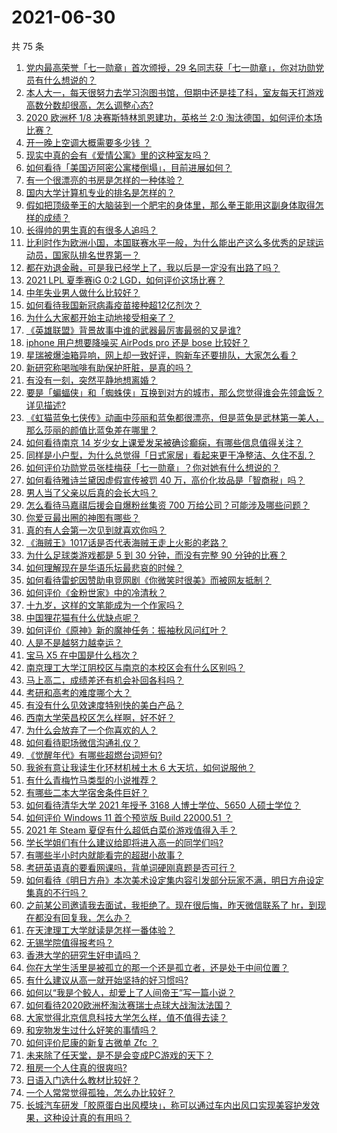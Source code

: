 # 2021-06-30

共 75 条

<!-- BEGIN -->
<!-- 最后更新时间 Wed Jun 30 2021 08:12:32 GMT+0800 (China Standard Time) -->

1. [党内最高荣誉「七一勋章」首次颁授，29
   名同志获「七一勋章」，你对功勋党员有什么想说的？](https://www.zhihu.com/question/468683456)
2. [本人大一，每天很努力去学习泡图书馆，但期中还是挂了科，室友每天打游戏高数分数却很高，怎么调整心态?](https://www.zhihu.com/question/355894234)
3. [2020 欧洲杯 1/8 决赛斯特林凯恩建功，英格兰 2:0
   淘汰德国，如何评价本场比赛？](https://www.zhihu.com/question/468932254)
4. [开一晚上空调大概需要多少钱 ？](https://www.zhihu.com/question/30844890)
5. [现实中真的会有《爱情公寓》里的这种室友吗？](https://www.zhihu.com/question/465045658)
6. [如何看待「美国迈阿密公寓楼倒塌」，目前进展如何？](https://www.zhihu.com/question/467307206)
7. [有一个很漂亮的书房是怎样的一种体验？](https://www.zhihu.com/question/37664691)
8. [国内大学计算机专业的排名是怎样的？](https://www.zhihu.com/question/19825429)
9. [假如把顶级拳王的大脑装到一个肥宅的身体里，那么拳王能用这副身体取得怎样的成绩？](https://www.zhihu.com/question/464880108)
10. [长得帅的男生真的有很多人追吗？](https://www.zhihu.com/question/466307046)
11. [比利时作为欧洲小国，本国联赛水平一般，为什么能出产这么多优秀的足球运动员，国家队排名世界第一？](https://www.zhihu.com/question/466590026)
12. [都在劝退金融，可是我已经学上了，我以后是一定没有出路了吗？](https://www.zhihu.com/question/446100938)
13. [2021 LPL 夏季赛iG 0:2 LGD，如何评价这场比赛？](https://www.zhihu.com/question/468845366)
14. [中年失业男人做什么比较好？](https://www.zhihu.com/question/466372244)
15. [如何看待我国新冠病毒疫苗接种超12亿剂次？](https://www.zhihu.com/question/468800069)
16. [为什么大家都开始主动地接受相亲了？](https://www.zhihu.com/question/455245266)
17. [《英雄联盟》背景故事中谁的武器最厉害最弱的又是谁?](https://www.zhihu.com/question/368290147)
18. [iphone 用户想要降噪买 AirPods pro 还是 bose
    比较好？](https://www.zhihu.com/question/448041273)
19. [星瑞被爆油箱异响，网上却一致好评，购新车还要排队，大家怎么看？](https://www.zhihu.com/question/468572924)
20. [新研究称喝咖啡有助保护肝脏，是真的吗？](https://www.zhihu.com/question/468425699)
21. [有没有一刻，突然平静地想离婚？](https://www.zhihu.com/question/315066488)
22. [要是「蝙蝠侠」和「蜘蛛侠」互换到对方的城市，那么您觉得谁会先领盒饭？详见描述?](https://www.zhihu.com/question/462783033)
23. [《虹猫蓝兔七侠传》动画中莎丽和蓝兔都很漂亮，但是蓝兔是武林第一美人，那么莎丽的颜值比蓝兔差在哪里？](https://www.zhihu.com/question/457762212)
24. [如何看待南京 14
    岁少女上课爱发呆被确诊癫痫，有哪些信息值得关注？](https://www.zhihu.com/question/468699123)
25. [同样是小户型，为什么总觉得「日式家居」看起来更干净整洁、久住不乱？](https://www.zhihu.com/question/456011068)
26. [如何评价功勋党员张桂梅获「七一勋章」？你对她有什么想说的？](https://www.zhihu.com/question/468714113)
27. [如何看待雅诗兰黛因虚假宣传被罚 40
    万，高价化妆品是「智商税」吗？](https://www.zhihu.com/question/468588693)
28. [男人当了父亲以后真的会长大吗？](https://www.zhihu.com/question/440051636)
29. [怎么看待马嘉祺后援会自爆粉丝集资 700
    万给公司？可能涉及哪些问题？](https://www.zhihu.com/question/468354788)
30. [你爱豆最出圈的神图有哪些？](https://www.zhihu.com/question/463522733)
31. [真的有人会第一次见到就喜欢你吗？](https://www.zhihu.com/question/466085183)
32. [《海贼王》1017话是否代表海贼王走上火影的老路？](https://www.zhihu.com/question/468180174)
33. [为什么足球类游戏都是 5 到 30 分钟，而没有完整 90
    分钟的比赛？](https://www.zhihu.com/question/24892260)
34. [如何理解现在是华语乐坛最悲哀的时候？](https://www.zhihu.com/question/358590192)
35. [如何看待雷蛇因赞助电竞网剧《你微笑时很美》而被网友抵制？](https://www.zhihu.com/question/468432056)
36. [如何评价《金粉世家》中的冷清秋？](https://www.zhihu.com/question/30038693)
37. [十九岁，这样的文笔能成为一个作家吗？](https://www.zhihu.com/question/460213886)
38. [中国狸花猫有什么优缺点呢？](https://www.zhihu.com/question/49379992)
39. [如何评价《原神》新的魔神任务：振袖秋风问红叶？](https://www.zhihu.com/question/468664015)
40. [人是不是越努力越幸运？](https://www.zhihu.com/question/461176920)
41. [宝马 X5 在中国是什么档次？](https://www.zhihu.com/question/458266368)
42. [南京理工大学江阴校区与南京的本校区会有什么区别吗？](https://www.zhihu.com/question/368151829)
43. [马上高二，成绩差还有机会补回各科吗？](https://www.zhihu.com/question/463520978)
44. [考研和高考的难度哪个大？](https://www.zhihu.com/question/267738677)
45. [有没有什么见效速度特别快的美白产品？](https://www.zhihu.com/question/467016005)
46. [西南大学荣昌校区怎么样啊，好不好？](https://www.zhihu.com/question/407567862)
47. [为什么会放弃了一个你喜欢的人？](https://www.zhihu.com/question/466910224)
48. [如何看待职场微信沟通礼仪？](https://www.zhihu.com/question/467777965)
49. [《觉醒年代》有哪些超燃台词短句?](https://www.zhihu.com/question/463340352)
50. [我爸有意让我读生化环材机械土木 6 大天坑，如何说服他？](https://www.zhihu.com/question/468659467)
51. [有什么青梅竹马类型的小说推荐？](https://www.zhihu.com/question/266632758)
52. [有哪些二本大学宿舍条件巨好？](https://www.zhihu.com/question/374028292)
53. [如何看待清华大学 2021 年授予 3168 人博士学位、5650
    人硕士学位？](https://www.zhihu.com/question/468084761)
54. [如何评价 Windows 11 首个预览版 Build 22000.51
    ？](https://www.zhihu.com/question/468659107)
55. [2021 年 Steam 夏促有什么超低白菜价游戏值得入手？](https://www.zhihu.com/question/467846705)
56. [学长学姐们有什么建议给即将进入高一的同学们吗?](https://www.zhihu.com/question/281737071)
57. [有哪些半小时内就能看完的超甜小故事？](https://www.zhihu.com/question/443425789)
58. [考研英语真的要看网课吗，背单词硬刚真题是否可行？](https://www.zhihu.com/question/376186399)
59. [如何看待《明日方舟》本次美术设定集内容引发部分玩家不满，明日方舟设定集真的不行吗？](https://www.zhihu.com/question/468245713)
60. [之前某公司邀请我去面试，我拒绝了。现在很后悔，昨天微信联系了
    hr，到现在都没有回复我，怎么办？](https://www.zhihu.com/question/458631006)
61. [在天津理工大学就读是怎样一番体验？](https://www.zhihu.com/question/26561353)
62. [无锡学院值得报考吗？](https://www.zhihu.com/question/466950853)
63. [香港大学的研究生好申请吗？](https://www.zhihu.com/question/22632391)
64. [你在大学生活里是被孤立的那一个还是孤立者，还是处于中间位置？](https://www.zhihu.com/question/460650437)
65. [有什么建议从高一就开始坚持的好习惯吗?](https://www.zhihu.com/question/466473902)
66. [如何以“我是个鲛人，却爱上了人间帝王”写一篇小说？](https://www.zhihu.com/question/467008474)
67. [如何看待2020欧洲杯淘汰赛瑞士点球大战淘汰法国？](https://www.zhihu.com/question/468666336)
68. [大家觉得北京信息科技大学怎么样，值不值得去读？](https://www.zhihu.com/question/330906430)
69. [和宠物发生过什么好笑的事情吗？](https://www.zhihu.com/question/465343581)
70. [如何评价尼康的新复古微单 Zfc ？](https://www.zhihu.com/question/464936433)
71. [未来除了任天堂，是不是会变成PC游戏的天下？](https://www.zhihu.com/question/466668709)
72. [租房一个人住真的很爽吗?](https://www.zhihu.com/question/438872326)
73. [日语入门选什么教材比较好？](https://www.zhihu.com/question/19740967)
74. [一个人常常觉得孤独，怎么办比较好？](https://www.zhihu.com/question/466216274)
75. [长城汽车研发「胶原蛋白出风模块」，称可以通过车内出风口实现美容护发效果，这种设计真的有用吗？](https://www.zhihu.com/question/468453344)

<!-- END -->
